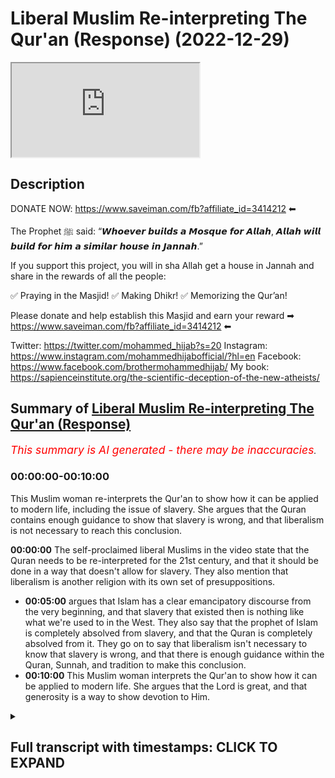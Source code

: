 # Liberal Muslim Re-interpreting The Qur'an (Response) (2022-12-29)

<iframe loading='lazy' allow='autoplay' src='https://www.youtube.com/embed/UwkiCC-gaVw'></iframe>

## Description

DONATE NOW: <https://www.saveiman.com/fb?affiliate_id=3414212> ⬅

The Prophet ﷺ said: “𝙒𝙝𝙤𝙚𝙫𝙚𝙧 𝙗𝙪𝙞𝙡𝙙𝙨 𝙖 𝙈𝙤𝙨𝙦𝙪𝙚 𝙛𝙤𝙧 𝘼𝙡𝙡𝙖𝙝, 𝘼𝙡𝙡𝙖𝙝 𝙬𝙞𝙡𝙡 𝙗𝙪𝙞𝙡𝙙 𝙛𝙤𝙧 𝙝𝙞𝙢 𝙖 𝙨𝙞𝙢𝙞𝙡𝙖𝙧 𝙝𝙤𝙪𝙨𝙚 𝙞𝙣 𝙅𝙖𝙣𝙣𝙖𝙝.”

If you support this project, you will in sha Allah get a house in Jannah and share in the rewards of all the people:

✅ Praying in the Masjid!
✅ Making Dhikr!
✅ Memorizing the Qur’an!

Please donate and help establish this Masjid and earn your reward ➡ <https://www.saveiman.com/fb?affiliate_id=3414212> ⬅

Twitter: <https://twitter.com/mohammed_hijab?s=20>
Instagram: <https://www.instagram.com/mohammedhijabofficial/?hl=en>
Facebook: <https://www.facebook.com/brothermohammedhijab/>
My book: <https://sapienceinstitute.org/the-scientific-deception-of-the-new-atheists/>

## Summary of [Liberal Muslim Re-interpreting The Qur'an (Response)](https://www.youtube.com/watch?v=UwkiCC-gaVw)

*<span style="color:red; font-size:125%">This summary is AI generated - there may be inaccuracies</span>. [](/)*

### <a onclick="modifyYTiframeseektime('0')">00:00:00-00:10:00</a>

This Muslim woman re-interprets the Qur'an to show how it can be applied to modern life, including the issue of slavery. She argues that the Quran contains enough guidance to show that slavery is wrong, and that liberalism is not necessary to reach this conclusion.

**<a onclick="modifyYTiframeseektime('0')">00:00:00</a>** The self-proclaimed liberal Muslims in the video state that the Quran needs to be re-interpreted for the 21st century, and that it should be done in a way that doesn't allow for slavery. They also mention that liberalism is another religion with its own set of presuppositions.

* **<a onclick="modifyYTiframeseektime('300')">00:05:00</a>** argues that Islam has a clear emancipatory discourse from the very beginning, and that slavery that existed then is nothing like what we're used to in the West. They also say that the prophet of Islam is completely absolved from slavery, and that the Quran is completely absolved from it. They go on to say that liberalism isn't necessary to know that slavery is wrong, and that there is enough guidance within the Quran, Sunnah, and tradition to make this conclusion.
* **<a onclick="modifyYTiframeseektime('600')">00:10:00</a>** This Muslim woman interprets the Qur'an to show how it can be applied to modern life. She argues that the Lord is great, and that generosity is a way to show devotion to Him.

<details><summary><h2>Full transcript with timestamps: CLICK TO EXPAND</h2></summary>

<a onclick="modifyYTiframeseektime('2')">0:00:02</a> whoever builds a mosque for Allah Allah  
<a onclick="modifyYTiframeseektime('5')">0:00:05</a> will build for him a Sim at the house in  
<a onclick="modifyYTiframeseektime('7')">0:00:07</a> Jannah  
<a onclick="modifyYTiframeseektime('9')">0:00:09</a> and we know the great reward that will  
<a onclick="modifyYTiframeseektime('11')">0:00:11</a> not only be gained but rather will fill  
<a onclick="modifyYTiframeseektime('14')">0:00:14</a> your grave after your death  
<a onclick="modifyYTiframeseektime('16')">0:00:16</a> whenever someone prays there whenever  
<a onclick="modifyYTiframeseektime('18')">0:00:18</a> someone gives shahada in the Masjid  
<a onclick="modifyYTiframeseektime('21')">0:00:21</a> whenever someone learns something in the  
<a onclick="modifyYTiframeseektime('23')">0:00:23</a> Masjid yes that will be something that  
<a onclick="modifyYTiframeseektime('26')">0:00:26</a> you'll have on your scale  
<a onclick="modifyYTiframeseektime('28')">0:00:28</a> [Music]  
<a onclick="modifyYTiframeseektime('30')">0:00:30</a> thank you  
<a onclick="modifyYTiframeseektime('35')">0:00:35</a> how are you guys doing I came across a  
<a onclick="modifyYTiframeseektime('38')">0:00:38</a> video of some self-proclaimed liberal  
<a onclick="modifyYTiframeseektime('40')">0:00:40</a> Muslims talking about reinterpretation  
<a onclick="modifyYTiframeseektime('42')">0:00:42</a> of the Quran let's take a look at this  
<a onclick="modifyYTiframeseektime('44')">0:00:44</a> clip and come back and comment on this  
<a onclick="modifyYTiframeseektime('46')">0:00:46</a> clip the Quran must be re-interpreted  
<a onclick="modifyYTiframeseektime('49')">0:00:49</a> for the 21st century you always need to  
<a onclick="modifyYTiframeseektime('51')">0:00:51</a> reinterpret the Quran um whoever is  
<a onclick="modifyYTiframeseektime('53')">0:00:53</a> looking at the Quran whoever is reading  
<a onclick="modifyYTiframeseektime('55')">0:00:55</a> it needs to interpret it needs to  
<a onclick="modifyYTiframeseektime('57')">0:00:57</a> understand what Allah is telling that  
<a onclick="modifyYTiframeseektime('59')">0:00:59</a> person all the information everything  
<a onclick="modifyYTiframeseektime('60')">0:01:00</a> that we're learning is about getting us  
<a onclick="modifyYTiframeseektime('62')">0:01:02</a> closer to a just future and in the time  
<a onclick="modifyYTiframeseektime('65')">0:01:05</a> of the Prophet slavery was well and  
<a onclick="modifyYTiframeseektime('67')">0:01:07</a> Alive the Quran never outright abolished  
<a onclick="modifyYTiframeseektime('70')">0:01:10</a> slavery but people through their  
<a onclick="modifyYTiframeseektime('72')">0:01:12</a> interpretation decided that the Quran is  
<a onclick="modifyYTiframeseektime('74')">0:01:14</a> leading us to a future where slavery  
<a onclick="modifyYTiframeseektime('77')">0:01:17</a> shouldn't be allowed because it's unjust  
<a onclick="modifyYTiframeseektime('78')">0:01:18</a> yeah I agree I think the chronic attacks  
<a onclick="modifyYTiframeseektime('81')">0:01:21</a> is a holy text that should never be  
<a onclick="modifyYTiframeseektime('83')">0:01:23</a> changed or obviously written like that's  
<a onclick="modifyYTiframeseektime('84')">0:01:24</a> that's off the table but I think  
<a onclick="modifyYTiframeseektime('87')">0:01:27</a> interpretation kind of we talked about  
<a onclick="modifyYTiframeseektime('88')">0:01:28</a> the whole time matters but I've  
<a onclick="modifyYTiframeseektime('89')">0:01:29</a> consulted with different like mosque  
<a onclick="modifyYTiframeseektime('91')">0:01:31</a> leaders different people who actually  
<a onclick="modifyYTiframeseektime('92')">0:01:32</a> study Islam and not once it was like a  
<a onclick="modifyYTiframeseektime('95')">0:01:35</a> big overlap because they have their own  
<a onclick="modifyYTiframeseektime('96')">0:01:36</a> interpretation what the Quran is into  
<a onclick="modifyYTiframeseektime('98')">0:01:38</a> the modern world so I just think in  
<a onclick="modifyYTiframeseektime('100')">0:01:40</a> general there definitely should be a  
<a onclick="modifyYTiframeseektime('101')">0:01:41</a> more modern interpretation I think  
<a onclick="modifyYTiframeseektime('103')">0:01:43</a> what's going on here quite frankly is  
<a onclick="modifyYTiframeseektime('104')">0:01:44</a> that and this is the case with a lot of  
<a onclick="modifyYTiframeseektime('106')">0:01:46</a> Muslims in the west that they feel  
<a onclick="modifyYTiframeseektime('108')">0:01:48</a> pressured and maybe understandably so  
<a onclick="modifyYTiframeseektime('111')">0:01:51</a> because we're living in an age where the  
<a onclick="modifyYTiframeseektime('114')">0:01:54</a> dominant ethic of the world is the  
<a onclick="modifyYTiframeseektime('116')">0:01:56</a> liberal ethics not of the world I should  
<a onclick="modifyYTiframeseektime('118')">0:01:58</a> say I'm really the Western World and  
<a onclick="modifyYTiframeseektime('120')">0:02:00</a> being positioned in the western world as  
<a onclick="modifyYTiframeseektime('122')">0:02:02</a> Muslims is very difficult to escape the  
<a onclick="modifyYTiframeseektime('125')">0:02:05</a> claws of this ideology however what I  
<a onclick="modifyYTiframeseektime('127')">0:02:07</a> will say is this in fact  
<a onclick="modifyYTiframeseektime('131')">0:02:11</a> um really and truly you have to look at  
<a onclick="modifyYTiframeseektime('132')">0:02:12</a> liberalism as another religion it's  
<a onclick="modifyYTiframeseektime('134')">0:02:14</a> another religion in so much as it's a  
<a onclick="modifyYTiframeseektime('136')">0:02:16</a> transcendental idea with a set of  
<a onclick="modifyYTiframeseektime('139')">0:02:19</a> presuppositions which form their own  
<a onclick="modifyYTiframeseektime('142')">0:02:22</a> kind of morality and this in fact uh is  
<a onclick="modifyYTiframeseektime('145')">0:02:25</a> how some people like Charles Taylor and  
<a onclick="modifyYTiframeseektime('148')">0:02:28</a> other sociologists Define religion  
<a onclick="modifyYTiframeseektime('150')">0:02:30</a> itself  
<a onclick="modifyYTiframeseektime('152')">0:02:32</a> the example they gave though on the in  
<a onclick="modifyYTiframeseektime('153')">0:02:33</a> the video is not something which is as  
<a onclick="modifyYTiframeseektime('156')">0:02:36</a> controversial as one may think  
<a onclick="modifyYTiframeseektime('158')">0:02:38</a> it would be for example uh in the the  
<a onclick="modifyYTiframeseektime('161')">0:02:41</a> issue of slavery anyway Islamic slavery  
<a onclick="modifyYTiframeseektime('165')">0:02:45</a> which has nothing to do with the kind of  
<a onclick="modifyYTiframeseektime('168')">0:02:48</a> atrocious uh race-based transatlantic  
<a onclick="modifyYTiframeseektime('172')">0:02:52</a> slavery abuse that the Western white man  
<a onclick="modifyYTiframeseektime('176')">0:02:56</a> conducted for 400 years or older than  
<a onclick="modifyYTiframeseektime('178')">0:02:58</a> that in the transatlantic region not  
<a onclick="modifyYTiframeseektime('181')">0:03:01</a> we've got nothing to do with that so I  
<a onclick="modifyYTiframeseektime('183')">0:03:03</a> think first and foremost saying that  
<a onclick="modifyYTiframeseektime('184')">0:03:04</a> well the Quran allowed it but it didn't  
<a onclick="modifyYTiframeseektime('186')">0:03:06</a> allow that kind of slavery and that  
<a onclick="modifyYTiframeseektime('188')">0:03:08</a> needs to be very very clear because  
<a onclick="modifyYTiframeseektime('190')">0:03:10</a> quite frankly in the imagination of the  
<a onclick="modifyYTiframeseektime('192')">0:03:12</a> westerners this is when someone's a  
<a onclick="modifyYTiframeseektime('194')">0:03:14</a> slavery you imagine an innocent black  
<a onclick="modifyYTiframeseektime('196')">0:03:16</a> man being whipped or lynched or hurt and  
<a onclick="modifyYTiframeseektime('200')">0:03:20</a> racially abused now Islam does not and  
<a onclick="modifyYTiframeseektime('202')">0:03:22</a> has never allowed that kind of slavery  
<a onclick="modifyYTiframeseektime('205')">0:03:25</a> in fact there is a specific kind of  
<a onclick="modifyYTiframeseektime('208')">0:03:28</a> slavery which only we would say we are  
<a onclick="modifyYTiframeseektime('211')">0:03:31</a> allowed to have with Allah which is the  
<a onclick="modifyYTiframeseektime('214')">0:03:34</a> ultimate and unconditional obedience for  
<a onclick="modifyYTiframeseektime('217')">0:03:37</a> the prophet sallallahu alaihi told us  
<a onclick="modifyYTiframeseektime('222')">0:03:42</a> there is no obedience to the creation in  
<a onclick="modifyYTiframeseektime('225')">0:03:45</a> the Disobedience to the Creator so this  
<a onclick="modifyYTiframeseektime('228')">0:03:48</a> ultimate kind of slavery only exists  
<a onclick="modifyYTiframeseektime('231')">0:03:51</a> with Allah  
<a onclick="modifyYTiframeseektime('232')">0:03:52</a> with God Almighty as for indentured  
<a onclick="modifyYTiframeseektime('235')">0:03:55</a> servitude or selling and buying of  
<a onclick="modifyYTiframeseektime('237')">0:03:57</a> course this existed at the time of the  
<a onclick="modifyYTiframeseektime('239')">0:03:59</a> prophet and they're right to mention  
<a onclick="modifyYTiframeseektime('240')">0:04:00</a> that this was not something which was  
<a onclick="modifyYTiframeseektime('242')">0:04:02</a> abolished outright however well soles or  
<a onclick="modifyYTiframeseektime('245')">0:04:05</a> people who are Jewish Prudential experts  
<a onclick="modifyYTiframeseektime('247')">0:04:07</a> even before the formulation of  
<a onclick="modifyYTiframeseektime('249')">0:04:09</a> liberalism itself as a religion as an  
<a onclick="modifyYTiframeseektime('252')">0:04:12</a> ideology as a political ideology a  
<a onclick="modifyYTiframeseektime('254')">0:04:14</a> political philosophy  
<a onclick="modifyYTiframeseektime('257')">0:04:17</a> they made the same point as these  
<a onclick="modifyYTiframeseektime('259')">0:04:19</a> liberal Muslims are making which are  
<a onclick="modifyYTiframeseektime('261')">0:04:21</a> which is effectively that Islam is  
<a onclick="modifyYTiframeseektime('265')">0:04:25</a> attempting to move in the direction of  
<a onclick="modifyYTiframeseektime('267')">0:04:27</a> the abolition of slavery and of course  
<a onclick="modifyYTiframeseektime('269')">0:04:29</a> one of the eight categories of zakat is  
<a onclick="modifyYTiframeseektime('272')">0:04:32</a> for the freeing of slavery as is  
<a onclick="modifyYTiframeseektime('275')">0:04:35</a> mentioned  
<a onclick="modifyYTiframeseektime('278')">0:04:38</a> it's not the place or time to speak  
<a onclick="modifyYTiframeseektime('280')">0:04:40</a> about slavery here in great depth but  
<a onclick="modifyYTiframeseektime('282')">0:04:42</a> the point is the point they were making  
<a onclick="modifyYTiframeseektime('284')">0:04:44</a> was not specific or it's not um you  
<a onclick="modifyYTiframeseektime('287')">0:04:47</a> don't require to reinterpret the Quran  
<a onclick="modifyYTiframeseektime('289')">0:04:49</a> through liberalism in order to make this  
<a onclick="modifyYTiframeseektime('291')">0:04:51</a> point you could make the same point  
<a onclick="modifyYTiframeseektime('293')">0:04:53</a> which is that Islam effectively has an  
<a onclick="modifyYTiframeseektime('297')">0:04:57</a> emancipatory discourse as we would know  
<a onclick="modifyYTiframeseektime('300')">0:05:00</a> already if you read the total ballad and  
<a onclick="modifyYTiframeseektime('301')">0:05:01</a> just are memos of the people in chapter  
<a onclick="modifyYTiframeseektime('303')">0:05:03</a> 91 and what I have memorized this  
<a onclick="modifyYTiframeseektime('305')">0:05:05</a> chapter young people in the Muslim World  
<a onclick="modifyYTiframeseektime('308')">0:05:08</a> um  
<a onclick="modifyYTiframeseektime('310')">0:05:10</a> is the good way freeing slaves is the  
<a onclick="modifyYTiframeseektime('313')">0:05:13</a> good way so in other words if one is  
<a onclick="modifyYTiframeseektime('316')">0:05:16</a> saying that because this seems to be the  
<a onclick="modifyYTiframeseektime('318')">0:05:18</a> thrust of the argument that in order for  
<a onclick="modifyYTiframeseektime('320')">0:05:20</a> us to do away with slavery we have to  
<a onclick="modifyYTiframeseektime('321')">0:05:21</a> embrace a new morality no because quite  
<a onclick="modifyYTiframeseektime('324')">0:05:24</a> frankly the Islamic or the quranic  
<a onclick="modifyYTiframeseektime('326')">0:05:26</a> message from the very beginning had a  
<a onclick="modifyYTiframeseektime('328')">0:05:28</a> very clear emancipatory discourse the  
<a onclick="modifyYTiframeseektime('331')">0:05:31</a> kind of so-called slavery that existed  
<a onclick="modifyYTiframeseektime('333')">0:05:33</a> then is nothing like what we're what  
<a onclick="modifyYTiframeseektime('335')">0:05:35</a> we're used to or you know in the West an  
<a onclick="modifyYTiframeseektime('338')">0:05:38</a> imagination or with racial slavery or  
<a onclick="modifyYTiframeseektime('341')">0:05:41</a> racism in general which is completely  
<a onclick="modifyYTiframeseektime('343')">0:05:43</a> outlawed in Islam you see because Islam  
<a onclick="modifyYTiframeseektime('347')">0:05:47</a> is the only ancient religion  
<a onclick="modifyYTiframeseektime('349')">0:05:49</a> that I know of which clearly  
<a onclick="modifyYTiframeseektime('353')">0:05:53</a> Outlaws racism  
<a onclick="modifyYTiframeseektime('354')">0:05:54</a> it's not in the Old Testament there's  
<a onclick="modifyYTiframeseektime('356')">0:05:56</a> not one verse in the Old Testament or in  
<a onclick="modifyYTiframeseektime('359')">0:05:59</a> the talmud or anything like that which  
<a onclick="modifyYTiframeseektime('361')">0:06:01</a> Outlaws racism effect to the contrary  
<a onclick="modifyYTiframeseektime('363')">0:06:03</a> there is you know this preferential  
<a onclick="modifyYTiframeseektime('366')">0:06:06</a> treatment that we're getting from the  
<a onclick="modifyYTiframeseektime('367')">0:06:07</a> tribe of Israel who God had to repent to  
<a onclick="modifyYTiframeseektime('370')">0:06:10</a> and lost to a wrestling match to the one  
<a onclick="modifyYTiframeseektime('372')">0:06:12</a> of the protagonists of and so on  
<a onclick="modifyYTiframeseektime('374')">0:06:14</a> Jacob no Islam as the the prophet told  
<a onclick="modifyYTiframeseektime('379')">0:06:19</a> us there is no superiority over a black  
<a onclick="modifyYTiframeseektime('382')">0:06:22</a> man over a white man or a white man or a  
<a onclick="modifyYTiframeseektime('383')">0:06:23</a> black man or an arable for a non-arab or  
<a onclick="modifyYTiframeseektime('385')">0:06:25</a> non-arable and Arab so I think it's very  
<a onclick="modifyYTiframeseektime('387')">0:06:27</a> important to make these points clear the  
<a onclick="modifyYTiframeseektime('389')">0:06:29</a> kind of slavery that people are talking  
<a onclick="modifyYTiframeseektime('391')">0:06:31</a> about which is morally uh totally  
<a onclick="modifyYTiframeseektime('394')">0:06:34</a> unacceptable is something that Islam had  
<a onclick="modifyYTiframeseektime('397')">0:06:37</a> nothing to do with in any time and the  
<a onclick="modifyYTiframeseektime('399')">0:06:39</a> prophet of Islam is completely absolved  
<a onclick="modifyYTiframeseektime('401')">0:06:41</a> from and the Quran is completely  
<a onclick="modifyYTiframeseektime('403')">0:06:43</a> absolved from we don't need the white  
<a onclick="modifyYTiframeseektime('406')">0:06:46</a> man who himself himself the white man  
<a onclick="modifyYTiframeseektime('409')">0:06:49</a> the liberal white man I'm not talking  
<a onclick="modifyYTiframeseektime('411')">0:06:51</a> about the color of your skin because  
<a onclick="modifyYTiframeseektime('413')">0:06:53</a> I've just said we don't believe in  
<a onclick="modifyYTiframeseektime('414')">0:06:54</a> racism we're talking about the  
<a onclick="modifyYTiframeseektime('416')">0:06:56</a> archetypal liberal white man  
<a onclick="modifyYTiframeseektime('418')">0:06:58</a> yes we don't need him to tell us what  
<a onclick="modifyYTiframeseektime('420')">0:07:00</a> morality is we don't need liberalism to  
<a onclick="modifyYTiframeseektime('422')">0:07:02</a> tell us that in fact we need you oh  
<a onclick="modifyYTiframeseektime('425')">0:07:05</a> liberalism you know torch bearers of  
<a onclick="modifyYTiframeseektime('428')">0:07:08</a> liberalism in order to know that slavery  
<a onclick="modifyYTiframeseektime('430')">0:07:10</a> is wrong because quite frankly slavery  
<a onclick="modifyYTiframeseektime('432')">0:07:12</a> coexisted with liberalism  
<a onclick="modifyYTiframeseektime('435')">0:07:15</a> think about when in America as a country  
<a onclick="modifyYTiframeseektime('437')">0:07:17</a> I think that woman was talking from when  
<a onclick="modifyYTiframeseektime('440')">0:07:20</a> it was outlawed as a constitutional  
<a onclick="modifyYTiframeseektime('442')">0:07:22</a> amendment I think the 13th Amendment in  
<a onclick="modifyYTiframeseektime('444')">0:07:24</a> America was in 1861 to 1865 when the  
<a onclick="modifyYTiframeseektime('447')">0:07:27</a> Civil War happened and as a result of it  
<a onclick="modifyYTiframeseektime('450')">0:07:30</a> slavery was outlawed but we know that  
<a onclick="modifyYTiframeseektime('452')">0:07:32</a> the founding fathers of America were  
<a onclick="modifyYTiframeseektime('454')">0:07:34</a> really  
<a onclick="modifyYTiframeseektime('455')">0:07:35</a> some of the main figures of liberalism  
<a onclick="modifyYTiframeseektime('457')">0:07:37</a> and all of them if not had slaves  
<a onclick="modifyYTiframeseektime('459')">0:07:39</a> themselves allowed it to happen  
<a onclick="modifyYTiframeseektime('462')">0:07:42</a> as you many of you will know that so  
<a onclick="modifyYTiframeseektime('465')">0:07:45</a> there's nothing intrinsic about  
<a onclick="modifyYTiframeseektime('466')">0:07:46</a> liberalism as an ideology  
<a onclick="modifyYTiframeseektime('469')">0:07:49</a> which for example to use this uh slavery  
<a onclick="modifyYTiframeseektime('472')">0:07:52</a> example that they gave without law or  
<a onclick="modifyYTiframeseektime('474')">0:07:54</a> without even Outlaw racism we know that  
<a onclick="modifyYTiframeseektime('477')">0:07:57</a> racism was something which existed uh in  
<a onclick="modifyYTiframeseektime('480')">0:08:00</a> fact justification was given uh Colonial  
<a onclick="modifyYTiframeseektime('484')">0:08:04</a> justification for racism even scientific  
<a onclick="modifyYTiframeseektime('486')">0:08:06</a> type Colonial justification so  
<a onclick="modifyYTiframeseektime('489')">0:08:09</a> this is a non-starter you have given us  
<a onclick="modifyYTiframeseektime('491')">0:08:11</a> no reason to switch Paradigm you've  
<a onclick="modifyYTiframeseektime('494')">0:08:14</a> given us no reason to go to liberalism  
<a onclick="modifyYTiframeseektime('496')">0:08:16</a> you have given us even your example was  
<a onclick="modifyYTiframeseektime('498')">0:08:18</a> a false example and unfortunately  
<a onclick="modifyYTiframeseektime('501')">0:08:21</a> unfortunately this is the pressure that  
<a onclick="modifyYTiframeseektime('505')">0:08:25</a> some people  
<a onclick="modifyYTiframeseektime('506')">0:08:26</a> you know have you know quite frankly in  
<a onclick="modifyYTiframeseektime('509')">0:08:29</a> the Muslim world have to go through but  
<a onclick="modifyYTiframeseektime('510')">0:08:30</a> because they came across very humbly I  
<a onclick="modifyYTiframeseektime('512')">0:08:32</a> don't want to put these people off I'll  
<a onclick="modifyYTiframeseektime('514')">0:08:34</a> say to this this lady young lady and to  
<a onclick="modifyYTiframeseektime('516')">0:08:36</a> the man uh  
<a onclick="modifyYTiframeseektime('518')">0:08:38</a> I'm saying to come back to  
<a onclick="modifyYTiframeseektime('520')">0:08:40</a> traditionalism come back to Quran come  
<a onclick="modifyYTiframeseektime('522')">0:08:42</a> back to the Sunnah come back to the  
<a onclick="modifyYTiframeseektime('523')">0:08:43</a> acquire of the salaf of the sayings of  
<a onclick="modifyYTiframeseektime('526')">0:08:46</a> the people of old come back to the  
<a onclick="modifyYTiframeseektime('528')">0:08:48</a> tradition come back because our  
<a onclick="modifyYTiframeseektime('529')">0:08:49</a> tradition as is not as rigid as you  
<a onclick="modifyYTiframeseektime('532')">0:08:52</a> think it is even the traditional  
<a onclick="modifyYTiframeseektime('534')">0:08:54</a> understanding of Islam is not as rigid  
<a onclick="modifyYTiframeseektime('536')">0:08:56</a> as you think it is I mentioned very  
<a onclick="modifyYTiframeseektime('538')">0:08:58</a> famously he said  
<a onclick="modifyYTiframeseektime('542')">0:09:02</a> if the situation gets very constrained  
<a onclick="modifyYTiframeseektime('546')">0:09:06</a> then the Sharia becomes very flexible  
<a onclick="modifyYTiframeseektime('551')">0:09:11</a> the opposite is true  
<a onclick="modifyYTiframeseektime('553')">0:09:13</a> when the situation becomes very flexible  
<a onclick="modifyYTiframeseektime('555')">0:09:15</a> then the share becomes more strict so we  
<a onclick="modifyYTiframeseektime('558')">0:09:18</a> have an inbuilt flexibility without the  
<a onclick="modifyYTiframeseektime('560')">0:09:20</a> within the credit scores this was  
<a onclick="modifyYTiframeseektime('561')">0:09:21</a> something understood with the early  
<a onclick="modifyYTiframeseektime('563')">0:09:23</a> people remember Shafi being one of them  
<a onclick="modifyYTiframeseektime('565')">0:09:25</a> so you don't need  
<a onclick="modifyYTiframeseektime('567')">0:09:27</a> you know white Colonial discourses or  
<a onclick="modifyYTiframeseektime('569')">0:09:29</a> dominant paradigms of the West in order  
<a onclick="modifyYTiframeseektime('571')">0:09:31</a> to really come to these conclusions we  
<a onclick="modifyYTiframeseektime('574')">0:09:34</a> don't need any anything outside of our  
<a onclick="modifyYTiframeseektime('575')">0:09:35</a> guidance you know  
<a onclick="modifyYTiframeseektime('577')">0:09:37</a> of the Quran Sunnah and hopefully this  
<a onclick="modifyYTiframeseektime('579')">0:09:39</a> convinces  
<a onclick="modifyYTiframeseektime('581')">0:09:41</a> hey you are you wasting your time on  
<a onclick="modifyYTiframeseektime('584')">0:09:44</a> social media again  
<a onclick="modifyYTiframeseektime('592')">0:09:52</a> establishing a Masjid to convey The  
<a onclick="modifyYTiframeseektime('594')">0:09:54</a> Message of Islam is one of the best  
<a onclick="modifyYTiframeseektime('596')">0:09:56</a> Deeds a Muslim can do there's a huge  
<a onclick="modifyYTiframeseektime('599')">0:09:59</a> need for it in Norway you know this and  
<a onclick="modifyYTiframeseektime('601')">0:10:01</a> I know this so that makes the Lord even  
<a onclick="modifyYTiframeseektime('604')">0:10:04</a> greater so give generously and Allah  
<a onclick="modifyYTiframeseektime('606')">0:10:06</a> azzawajal give you even more  
</details>
